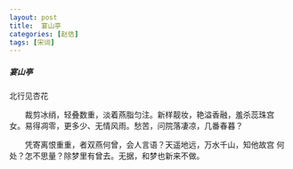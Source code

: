 ```yaml
---
layout: post
title:  宴山亭
categories: [赵佶]
tags: [宋词]
---
```


##### 宴山亭


北行见杏花 

　　裁剪冰绡，轻叠数重，淡着燕脂匀注。新样靓妆，艳溢香融，羞杀蕊珠宫
女。易得凋零，更多少、无情风雨。愁苦，问院落凄凉，几番春暮？　　　　

　　凭寄离恨重重，者双燕何曾，会人言语？天遥地远，万水千山，知他故宫
何处？怎不思量？除梦里有曾去。无据，和梦也新来不做。　　　　　　　　 
































